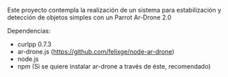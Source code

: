 Este proyecto contempla la realización de un sistema para estabilización y detección de objetos simples con un Parrot Ar-Drone 2.0

Dependencias: 

 - curlpp 0.7.3
 - ar-drone.js (https://github.com/felixge/node-ar-drone)
 - node.js
 - npm (Si se quiere instalar ar-drone a través de éste, recomendado)
 
 

